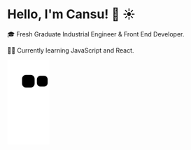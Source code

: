 # Hello, I'm Cansu! :wave: :sunny:

:mortar_board: Fresh Graduate Industrial Engineer & Front End Developer.

👩‍💻 Currently learning JavaScript and React.



![snake svg](https://github.com/cansuyarkin/cansuyarkin/blob/output/github-contribution-grid-snake.svg)
